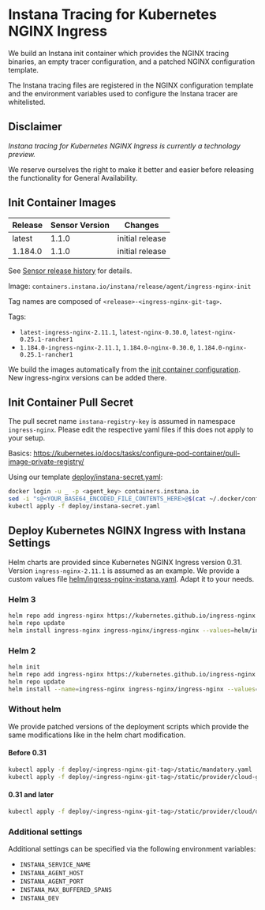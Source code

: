 # Instana Tracing for Kubernetes NGINX Ingress

We build an Instana init container which provides the NGINX tracing binaries, an empty tracer configuration, and a patched NGINX configuration template.

The Instana tracing files are registered in the NGINX configuration template and the environment variables used to configure the Instana tracer are whitelisted.

## Disclaimer

*Instana tracing for Kubernetes NGINX Ingress is currently a technology preview.*

We reserve ourselves the right to make it better and easier before releasing the functionality for General Availability.

## Init Container Images

| Release | Sensor Version | Changes |
| ------- | -------------- | ------- |
| latest  | 1.1.0 | initial release  |
| 1.184.0 | 1.1.0 | initial release  |

See [Sensor release history](https://github.com/instana/nginx-tracing#release-history) for details.

Image: `containers.instana.io/instana/release/agent/ingress-nginx-init`

Tag names are composed of `<release>-<ingress-nginx-git-tag>`.

Tags:
* `latest-ingress-nginx-2.11.1`, `latest-nginx-0.30.0`, `latest-nginx-0.25.1-rancher1`
* `1.184.0-ingress-nginx-2.11.1`, `1.184.0-nginx-0.30.0`, `1.184.0-nginx-0.25.1-rancher1`

We build the images automatically from the [init container configuration](build/init-container-config). New ingress-nginx versions can be added there.

## Init Container Pull Secret

The pull secret name `instana-registry-key` is assumed in namespace `ingress-nginx`. Please edit the respective yaml files if this does not apply to your setup.

Basics: https://kubernetes.io/docs/tasks/configure-pod-container/pull-image-private-registry/

Using our template [deploy/instana-secret.yaml](deploy/instana-secret.yaml):
```sh
docker login -u _ -p <agent_key> containers.instana.io
sed -i "s@<YOUR_BASE64_ENCODED_FILE_CONTENTS_HERE>@$(cat ~/.docker/config.json | base64 --wrap=0)@g" deploy/instana-secret.yaml
kubectl apply -f deploy/instana-secret.yaml
```

## Deploy Kubernetes NGINX Ingress with Instana Settings

Helm charts are provided since Kubernetes NGINX Ingress version 0.31. Version `ingress-nginx-2.11.1` is assumed as an example.
We provide a custom values file [helm/ingress-nginx-instana.yaml](helm/ingress-nginx-instana.yaml). Adapt it to your needs.

### Helm 3

```sh
helm repo add ingress-nginx https://kubernetes.github.io/ingress-nginx
helm repo update
helm install ingress-nginx ingress-nginx/ingress-nginx --values=helm/ingress-nginx-instana.yaml --namespace=ingress-nginx --version=2.11.1
```

### Helm 2

```sh
helm init
helm repo add ingress-nginx https://kubernetes.github.io/ingress-nginx
helm repo update
helm install --name=ingress-nginx ingress-nginx/ingress-nginx --values=helm/ingress-nginx-instana.yaml --namespace=ingress-nginx --version=2.11.1
```

### Without helm

We provide patched versions of the deployment scripts which provide the same modifications like in the helm chart modification.

#### Before 0.31

```sh
kubectl apply -f deploy/<ingress-nginx-git-tag>/static/mandatory.yaml
kubectl apply -f deploy/<ingress-nginx-git-tag>/static/provider/cloud-generic.yaml
```

#### 0.31 and later

```sh
kubectl apply -f deploy/<ingress-nginx-git-tag>/static/provider/cloud/deploy.yaml
```

### Additional settings

Additional settings can be specified via the following environment variables:

* `INSTANA_SERVICE_NAME`
* `INSTANA_AGENT_HOST`
* `INSTANA_AGENT_PORT`
* `INSTANA_MAX_BUFFERED_SPANS`
* `INSTANA_DEV`